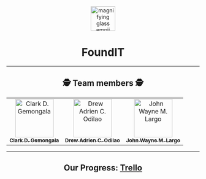 <!-- Center align content -->
<div align="center">

<img src="https://img.icons8.com/external-flatart-icons-flat-flatarticons/64/null/external-search-basic-ui-elements-flatart-icons-flat-flatarticons.png" alt="magnifying glass emoji" width="64"/>

# **FoundIT**

---

## :detective: **Team members** :detective:

<table>
  <tr>
    <td align="center"><a href="https://github.com/beplopcitu"><img src="https://avatars.githubusercontent.com/u/123456789?v=4" width="100px;" alt="Clark D. Gemongala"/><br /><sub><b>Clark D. Gemongala</b></sub></a></td>
    <td align="center"><a href="https://github.com/DrewingBook"><img src="https://avatars.githubusercontent.com/u/987654321?v=4" width="100px;" alt="Drew Adrien C. Odilao"/><br /><sub><b>Drew Adrien C. Odilao</b></sub></a></td>
    <td align="center"><a href="https://github.com/xxmu53xx"><img src="https://avatars.githubusercontent.com/u/135792468?v=4" width="100px;" alt="John Wayne M. Largo"/><br /><sub><b>John Wayne M. Largo</b></sub></a></td>
  </tr>
</table>

---

## Our Progress: [Trello](https://trello.com/b/5qpYsdJQ/foundit)

</div>
